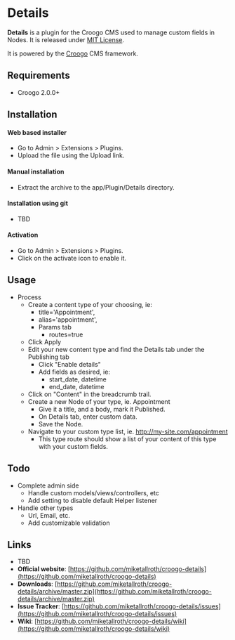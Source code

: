 # Details

**Details** is a plugin for the Croogo CMS used to manage custom fields in Nodes. It is released under [MIT License](LICENSE.txt).

It is powered by the [Croogo](http://croogo.org) CMS framework.

## Requirements
  * Croogo 2.0.0+

## Installation

#### Web based installer

  * Go to Admin > Extensions > Plugins.
  * Upload the file using the Upload link.

#### Manual installation

  * Extract the archive to the app/Plugin/Details directory.

#### Installation using git

  * TBD

#### Activation

  * Go to Admin > Extensions > Plugins.
  * Click on the activate icon to enable it.

## Usage

  * Process
    * Create a content type of your choosing, ie:
      * title='Appointment',
      * alias='appointment',
      * Params tab
        * routes=true
    * Click Apply
    * Edit your new content type and find the Details tab under the Publishing tab
      * Click "Enable details"
      * Add fields as desired, ie:
        * start_date, datetime
        * end_date, datetime
    * Click on "Content" in the breadcrumb trail.
    * Create a new Node of your type, ie. Appointment
      * Give it a title, and a body, mark it Published.
      * On Details tab, enter custom data.
      * Save the Node.
    * Navigate to your custom type list, ie. http://my-site.com/appointment
      * This type route should show a list of your content of this type with your custom fields.

## Todo

  * Complete admin side
    * Handle custom models/views/controllers, etc
    * Add setting to disable default Helper listener
  * Handle other types
    * Url, Email, etc.
    * Add customizable validation

## Links

  * TBD
  * **Official website**: [https://github.com/miketallroth/croogo-details](https://github.com/miketallroth/croogo-details)
  * **Downloads**: [https://github.com/miketallroth/croogo-details/archive/master.zip](https://github.com/miketallroth/croogo-details/archive/master.zip)
  * **Issue Tracker**: [https://github.com/miketallroth/croogo-details/issues](https://github.com/miketallroth/croogo-details/issues)
  * **Wiki**: [https://github.com/miketallroth/croogo-details/wiki](https://github.com/miketallroth/croogo-details/wiki)
